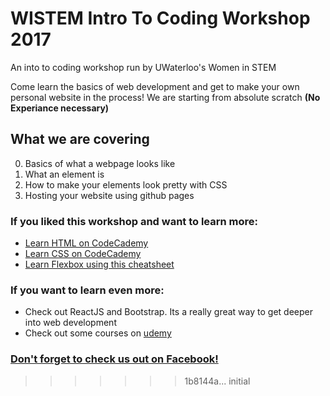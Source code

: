 # WISTEM Intro To Coding Workshop 2017
An into to coding workshop run by UWaterloo's Women in STEM

Come learn the basics of web development and get to make your own personal website in the process!
We are starting from absolute scratch **(No Experiance necessary)**

## What we are covering
0. Basics of what a webpage looks like
1. What an element is
2. How to make your elements look pretty with CSS
3. Hosting your website using github pages

### If you liked this workshop and want to learn more:
- [Learn HTML on CodeCademy](https://www.codecademy.com/learn/learn-html)
- [Learn CSS on CodeCademy](https://www.codecademy.com/learn/learn-css)
- [Learn Flexbox using this cheatsheet](https://css-tricks.com/snippets/css/a-guide-to-flexbox/)

### If you want to learn even more:
- Check out ReactJS and Bootstrap. Its a really great way to get deeper into web development
- Check out some courses on [udemy](https://www.udemy.com/the-web-developer-bootcamp/)

### [Don't forget to check us out on Facebook!](https://www.facebook.com/UWWiSTEM/)
>>>>>>> 1b8144a... initial
